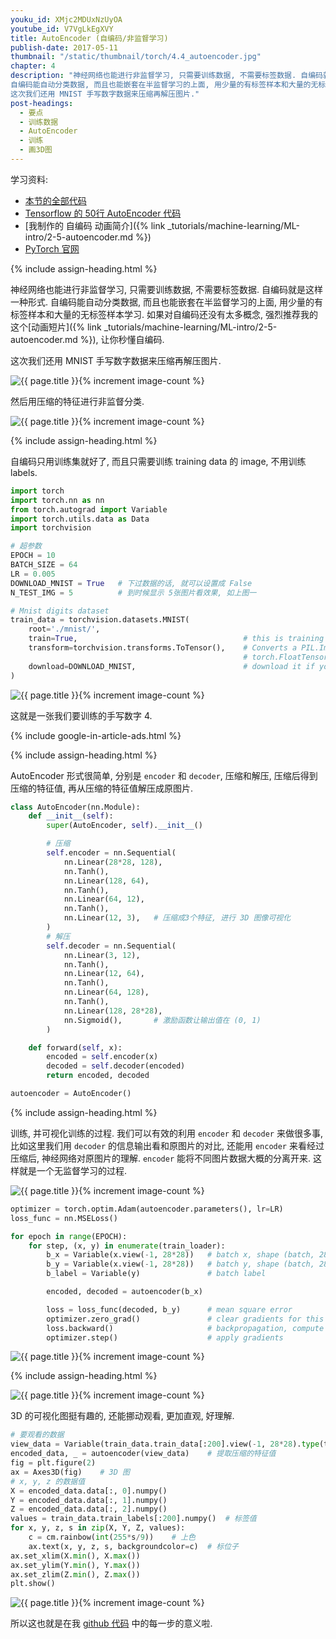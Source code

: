 ```yaml
---
youku_id: XMjc2MDUxNzUyOA
youtube_id: V7VgLkEgXVY
title: AutoEncoder (自编码/非监督学习)
publish-date: 2017-05-11
thumbnail: "/static/thumbnail/torch/4.4_autoencoder.jpg"
chapter: 4
description: "神经网络也能进行非监督学习, 只需要训练数据, 不需要标签数据. 自编码就是这样一种形式.
自编码能自动分类数据, 而且也能嵌套在半监督学习的上面, 用少量的有标签样本和大量的无标签样本学习.
这次我们还用 MNIST 手写数字数据来压缩再解压图片."
post-headings:
  - 要点
  - 训练数据
  - AutoEncoder
  - 训练
  - 画3D图
---
```



学习资料:
  * [本节的全部代码](https://github.com/MorvanZhou/PyTorch-Tutorial/blob/master/tutorial-contents/404_autoencoder.py)
  * [Tensorflow 的 50行 AutoEncoder 代码](https://github.com/MorvanZhou/Tensorflow-Tutorial/blob/master/tutorial-contents/404_AutoEncoder.py)
  * [我制作的 自编码 动画简介]({% link _tutorials/machine-learning/ML-intro/2-5-autoencoder.md %})
  * [PyTorch 官网](http://pytorch.org/)

{% include assign-heading.html %}

神经网络也能进行非监督学习, 只需要训练数据, 不需要标签数据. 自编码就是这样一种形式.
自编码能自动分类数据, 而且也能嵌套在半监督学习的上面, 用少量的有标签样本和大量的无标签样本学习.
如果对自编码还没有太多概念, 强烈推荐我的这个[动画短片]({% link _tutorials/machine-learning/ML-intro/2-5-autoencoder.md %}), 让你秒懂自编码.

这次我们还用 MNIST 手写数字数据来压缩再解压图片.

<img class="course-image" src="/static/results/torch/4-4-1.gif" alt="{{ page.title }}{% increment image-count %}">

然后用压缩的特征进行非监督分类.

<img class="course-image" src="/static/results/torch/4-4-2.gif" alt="{{ page.title }}{% increment image-count %}">






{% include assign-heading.html %}

自编码只用训练集就好了, 而且只需要训练 training data 的 image, 不用训练 labels.

```python
import torch
import torch.nn as nn
from torch.autograd import Variable
import torch.utils.data as Data
import torchvision

# 超参数
EPOCH = 10
BATCH_SIZE = 64
LR = 0.005
DOWNLOAD_MNIST = True   # 下过数据的话, 就可以设置成 False
N_TEST_IMG = 5          # 到时候显示 5张图片看效果, 如上图一

# Mnist digits dataset
train_data = torchvision.datasets.MNIST(
    root='./mnist/',
    train=True,                                     # this is training data
    transform=torchvision.transforms.ToTensor(),    # Converts a PIL.Image or numpy.ndarray to
                                                    # torch.FloatTensor of shape (C x H x W) and normalize in the range [0.0, 1.0]
    download=DOWNLOAD_MNIST,                        # download it if you don't have it
)
```

<img class="course-image" src="/static/results/torch/4-4-3.png" alt="{{ page.title }}{% increment image-count %}">

这就是一张我们要训练的手写数字 4.

{% include google-in-article-ads.html %}

{% include assign-heading.html %}

AutoEncoder 形式很简单, 分别是 `encoder` 和 `decoder`, 压缩和解压, 压缩后得到压缩的特征值, 再从压缩的特征值解压成原图片.

```python
class AutoEncoder(nn.Module):
    def __init__(self):
        super(AutoEncoder, self).__init__()

        # 压缩
        self.encoder = nn.Sequential(
            nn.Linear(28*28, 128),
            nn.Tanh(),
            nn.Linear(128, 64),
            nn.Tanh(),
            nn.Linear(64, 12),
            nn.Tanh(),
            nn.Linear(12, 3),   # 压缩成3个特征, 进行 3D 图像可视化
        )
        # 解压
        self.decoder = nn.Sequential(
            nn.Linear(3, 12),
            nn.Tanh(),
            nn.Linear(12, 64),
            nn.Tanh(),
            nn.Linear(64, 128),
            nn.Tanh(),
            nn.Linear(128, 28*28),
            nn.Sigmoid(),       # 激励函数让输出值在 (0, 1)
        )

    def forward(self, x):
        encoded = self.encoder(x)
        decoded = self.decoder(encoded)
        return encoded, decoded

autoencoder = AutoEncoder()
```

{% include assign-heading.html %}

训练, 并可视化训练的过程. 我们可以有效的利用 `encoder` 和 `decoder` 来做很多事,
比如这里我们用 `decoder` 的信息输出看和原图片的对比, 还能用 `encoder` 来看经过压缩后, 神经网络对原图片的理解.
`encoder` 能将不同图片数据大概的分离开来. 这样就是一个无监督学习的过程.

<img class="course-image" src="/static/results/torch/4-4-1.gif" alt="{{ page.title }}{% increment image-count %}">

```python
optimizer = torch.optim.Adam(autoencoder.parameters(), lr=LR)
loss_func = nn.MSELoss()

for epoch in range(EPOCH):
    for step, (x, y) in enumerate(train_loader):
        b_x = Variable(x.view(-1, 28*28))   # batch x, shape (batch, 28*28)
        b_y = Variable(x.view(-1, 28*28))   # batch y, shape (batch, 28*28)
        b_label = Variable(y)               # batch label

        encoded, decoded = autoencoder(b_x)

        loss = loss_func(decoded, b_y)      # mean square error
        optimizer.zero_grad()               # clear gradients for this training step
        loss.backward()                     # backpropagation, compute gradients
        optimizer.step()                    # apply gradients
```

<img class="course-image" src="/static/results/torch/4-4-4.png" alt="{{ page.title }}{% increment image-count %}">


{% include assign-heading.html %}

<img class="course-image" src="/static/results/torch/4-4-2.gif" alt="{{ page.title }}{% increment image-count %}">

3D 的可视化图挺有趣的, 还能挪动观看, 更加直观, 好理解.

```python
# 要观看的数据
view_data = Variable(train_data.train_data[:200].view(-1, 28*28).type(torch.FloatTensor)/255.)
encoded_data, _ = autoencoder(view_data)    # 提取压缩的特征值
fig = plt.figure(2)
ax = Axes3D(fig)    # 3D 图
# x, y, z 的数据值
X = encoded_data.data[:, 0].numpy()
Y = encoded_data.data[:, 1].numpy()
Z = encoded_data.data[:, 2].numpy()
values = train_data.train_labels[:200].numpy()  # 标签值
for x, y, z, s in zip(X, Y, Z, values):
    c = cm.rainbow(int(255*s/9))    # 上色
    ax.text(x, y, z, s, backgroundcolor=c)  # 标位子
ax.set_xlim(X.min(), X.max())
ax.set_ylim(Y.min(), Y.max())
ax.set_zlim(Z.min(), Z.max())
plt.show()
```

<img class="course-image" src="/static/results/torch/4-4-5.png" alt="{{ page.title }}{% increment image-count %}">


所以这也就是在我 [github 代码](https://github.com/MorvanZhou/PyTorch-Tutorial/blob/master/tutorial-contents/404_autoencoder.py) 中的每一步的意义啦.


